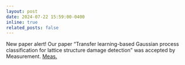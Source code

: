 ```yaml
---
layout: post
date: 2024-07-22 15:59:00-0400
inline: true
related_posts: false
---
```


New paper alert! Our paper “Transfer learning-based Gaussian process classification for lattice structure damage detection” was accepted by Measurement. [Meas.](https://doi.org/10.1016/j.measurement.2024.115387)
